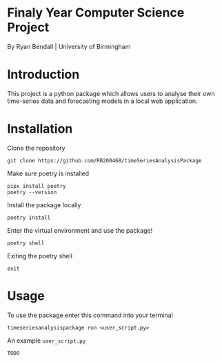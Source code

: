 # Finaly Year Computer Science Project

By Ryan Bendall | University of Birmingham

# Introduction

This project is a python package which allows users to analyse their own time-series data and forecasting models in a local web application.

# Installation

Clone the repository

```
git clone https://github.com/RB200468/timeSeriesAnalysisPackage
```

Make sure poetry is installed

```
pipx install poetry
poetry --version
```

Install the package locally

```
poetry install
```

Enter the virtual environment and use the package!

```
poetry shell
```

Exiting the poetry shell

```
exit
```

# Usage

To use the package enter this command into your terminal

```
timeseriesanalysispackage run <user_script.py>
```

An example `user_script.py`

```
TODO
```
